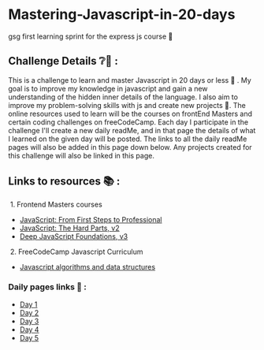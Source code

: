 # Mastering-Javascript-in-20-days

gsg first learning sprint for the express js course 🏃

## Challenge Details ❔🧐 :
This is a challenge to learn and master Javascript in 20 days or less 🌝 . My goal is to improve my knowledge in javascript and gain a new understanding of the hidden inner details of the language. I also aim to improve my problem-solving skills with js and create new projects 🙌. The online resources used to learn will be the courses on frontEnd Masters and certain coding challenges on freeCodeCamp. Each day I participate in the challenge I'll create a new daily readMe,  and in that page the details of what I learned on the given day will be posted. The links to all the daily readMe pages will also be added in this page down below. Any projects created for this challenge will also be linked in this page.

## Links to resources 📚 :
&nbsp;1. Frontend Masters courses 
- [JavaScript: From First Steps to Professional](https://frontendmasters.com/courses/javascript-first-steps)
- [JavaScript: The Hard Parts, v2](https://frontendmasters.com/courses/javascript-hard-parts-v2/)
- [Deep JavaScript Foundations, v3](https://frontendmasters.com/courses/deep-javascript-v3/)

&nbsp;2. FreeCodeCamp Javascript Curriculum
- [Javascript algorithms and data structures ](https://www.freecodecamp.org/Abdulkareem-hajqasem)

### Daily pages links 🌅 : 

- [Day 1](https://github.com/AbdHajqasem/Mastering-Javascript-in-20-days/blob/main/Day1.md)
- [Day 2](https://github.com/AbdHajqasem/Mastering-Javascript-in-20-days/blob/main/Day2.md)
- [Day 3](https://github.com/AbdHajqasem/Mastering-Javascript-in-20-days/blob/main/Day3.md)
- [Day 4](https://github.com/AbdHajqasem/Mastering-Javascript-in-20-days/blob/main/Day4.md)
- [Day 5](https://github.com/AbdHajqasem/Mastering-Javascript-in-20-days/blob/main/Day5.md)

